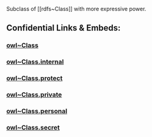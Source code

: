 ﻿Subclass of [[rdfs~Class]] with more expressive power. 

## Confidential Links & Embeds: 

### [owl~Class](/_public/W3C/RDF(Resource_Description_Framework)/RDF~Classes/owl~Class.md) 

### [owl~Class.internal](/_internal/W3C/RDF(Resource_Description_Framework)/RDF~Classes/owl~Class.internal.md) 

### [owl~Class.protect](/_protect/W3C/RDF(Resource_Description_Framework)/RDF~Classes/owl~Class.protect.md) 

### [owl~Class.private](/_private/W3C/RDF(Resource_Description_Framework)/RDF~Classes/owl~Class.private.md) 

### [owl~Class.personal](/_personal/W3C/RDF(Resource_Description_Framework)/RDF~Classes/owl~Class.personal.md) 

### [owl~Class.secret](/_secret/W3C/RDF(Resource_Description_Framework)/RDF~Classes/owl~Class.secret.md) 
